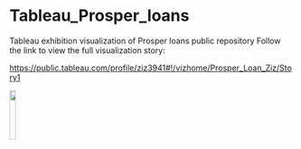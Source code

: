 # Tableau_Prosper_loans
Tableau exhibition visualization of Prosper loans public repository
Follow the link to view the full visualization story:

https://public.tableau.com/profile/ziz3941#!/vizhome/Prosper_Loan_Ziz/Story1

<img src="https://user-images.githubusercontent.com/20246711/27850905-61465444-610c-11e7-90cc-92f42da68e60.png" width="15%"></img> 
